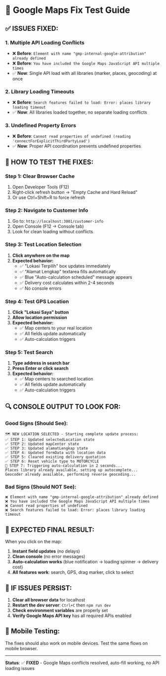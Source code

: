 # 🔧 Google Maps Fix Test Guide

## ✅ **ISSUES FIXED:**

### **1. Multiple API Loading Conflicts**
- ❌ **Before**: `Element with name "gmp-internal-google-attribution" already defined`
- ❌ **Before**: `You have included the Google Maps JavaScript API multiple times`
- ✅ **Now**: Single API load with all libraries (marker, places, geocoding) at once

### **2. Library Loading Timeouts**
- ❌ **Before**: `Search features failed to load: Error: places library loading timeout`
- ✅ **Now**: All libraries loaded together, no separate loading conflicts

### **3. Undefined Property Errors**
- ❌ **Before**: `Cannot read properties of undefined (reading 'connectForExplicitThirdPartyLoad')`
- ✅ **Now**: Proper API coordination prevents undefined properties

## 🧪 **HOW TO TEST THE FIXES:**

### **Step 1: Clear Browser Cache**
1. Open Developer Tools (F12)
2. Right-click refresh button → "Empty Cache and Hard Reload"
3. Or use Ctrl+Shift+R to force refresh

### **Step 2: Navigate to Customer Info**
1. Go to: `http://localhost:3001/customer-info`
2. Open Console (F12 → Console tab)
3. Look for clean loading without conflicts

### **Step 3: Test Location Selection**
1. **Click anywhere on the map**
2. **Expected behavior:**
   - ✅ "Lokasi Terpilih" box updates immediately
   - ✅ "Alamat Lengkap" textarea fills automatically
   - ✅ Blue "Auto-calculation scheduled" message appears
   - ✅ Delivery cost calculates within 2-4 seconds
   - ✅ No console errors

### **Step 4: Test GPS Location**
1. **Click "Lokasi Saya" button**
2. **Allow location permission**
3. **Expected behavior:**
   - ✅ Map centers to your real location
   - ✅ All fields update automatically
   - ✅ Auto-calculation triggers

### **Step 5: Test Search**
1. **Type address in search bar**
2. **Press Enter or click search**
3. **Expected behavior:**
   - ✅ Map centers to searched location
   - ✅ All fields update automatically
   - ✅ Auto-calculation triggers

## 🔍 **CONSOLE OUTPUT TO LOOK FOR:**

### **Good Signs (Should See):**
```
🗺️ NEW LOCATION SELECTED - Starting complete update process:
✅ STEP 1: Updated selectedLocation state
✅ STEP 2: Updated mapCenter state
✅ STEP 3: Updated alamatLengkap state
✅ STEP 4: Updated formData with location data
✅ STEP 5: Cleared existing delivery quotation
✅ STEP 6: Reset vehicle type to MOTORCYCLE
🚀 STEP 7: Triggering auto-calculation in 2 seconds...
Places library already available, setting up autocomplete...
Geocoder already available, performing reverse geocoding...
```

### **Bad Signs (Should NOT See):**
```
❌ Element with name "gmp-internal-google-attribution" already defined
❌ You have included the Google Maps JavaScript API multiple times
❌ Cannot read properties of undefined
❌ Search features failed to load: Error: places library loading timeout
```

## 🎯 **EXPECTED FINAL RESULT:**

When you click on the map:
1. **Instant field updates** (no delays)
2. **Clean console** (no error messages)
3. **Auto-calculation works** (blue notification → loading spinner → delivery cost)
4. **All features work**: search, GPS, drag marker, click to select

## 🚨 **IF ISSUES PERSIST:**

1. **Clear all browser data** for localhost
2. **Restart the dev server**: `Ctrl+C` then `npm run dev`
3. **Check environment variables** are properly set
4. **Verify Google Maps API key** has all required APIs enabled

## 📱 **Mobile Testing:**
The fixes should also work on mobile devices. Test the same flows on mobile browser.

---

**Status**: ✅ **FIXED** - Google Maps conflicts resolved, auto-fill working, no API loading issues 